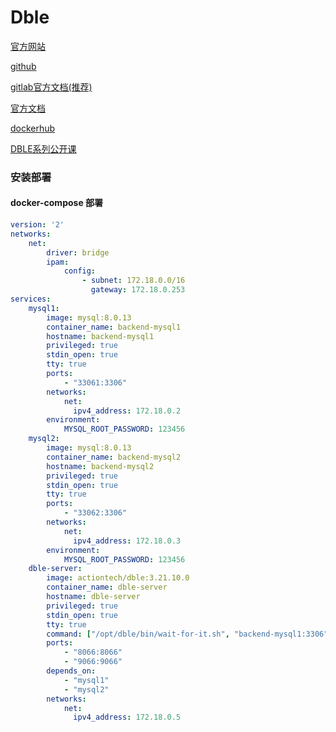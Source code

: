 # Dble

[官方网站](https://opensource.actionsky.com/)

[github](https://github.com/actiontech/dble)

[gitlab官方文档(推荐)](https://github.com/actiontech/dble-docs-cn/blob/3.21.10.0/tag/SUMMARY.md)

[官方文档](https://actiontech.github.io/dble-docs-cn/)

[dockerhub](https://hub.docker.com/r/actiontech/dble)

[DBLE系列公开课](https://ke.qq.com/course/1586564?taid=7337384691119492)

### 安装部署

#### docker-compose 部署

```yaml
version: '2'
networks:
    net:
        driver: bridge
        ipam:
            config:
                - subnet: 172.18.0.0/16
                  gateway: 172.18.0.253
services:
    mysql1:
        image: mysql:8.0.13
        container_name: backend-mysql1
        hostname: backend-mysql1
        privileged: true
        stdin_open: true
        tty: true
        ports:
            - "33061:3306"
        networks:
            net:
              ipv4_address: 172.18.0.2
        environment:
            MYSQL_ROOT_PASSWORD: 123456
    mysql2:
        image: mysql:8.0.13
        container_name: backend-mysql2
        hostname: backend-mysql2
        privileged: true
        stdin_open: true
        tty: true
        ports:
            - "33062:3306"
        networks:
            net:
              ipv4_address: 172.18.0.3
        environment:
            MYSQL_ROOT_PASSWORD: 123456
    dble-server:
        image: actiontech/dble:3.21.10.0
        container_name: dble-server
        hostname: dble-server
        privileged: true
        stdin_open: true
        tty: true
        command: ["/opt/dble/bin/wait-for-it.sh", "backend-mysql1:3306","--","/opt/dble/bin/docker_init_start.sh"]
        ports:
            - "8066:8066"
            - "9066:9066"
        depends_on:
            - "mysql1"
            - "mysql2"
        networks:
            net:
              ipv4_address: 172.18.0.5
```